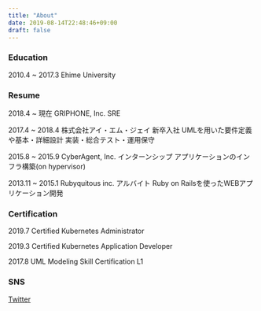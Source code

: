 ```yaml
---
title: "About"
date: 2019-08-14T22:48:46+09:00
draft: false
---
```


### Education

2010.4 ~ 2017.3 Ehime University

### Resume

2018.4 ~ 現在 GRIPHONE, Inc.
SRE

2017.4 ~ 2018.4 株式会社アイ・エム・ジェイ
新卒入社
UMLを用いた要件定義や基本・詳細設計
実装・総合テスト・運用保守

2015.8 ~ 2015.9 CyberAgent, Inc.
インターンシップ
アプリケーションのインフラ構築(on hypervisor)

2013.11 ~ 2015.1 Rubyquitous inc.
アルバイト
Ruby on Railsを使ったWEBアプリケーション開発

### Certification

2019.7 Certified Kubernetes Administrator

2019.3 Certified Kubernetes Application Developer

2017.8 UML Modeling Skill Certification L1

### SNS

[Twitter](https://twitter.com/nd2687)
